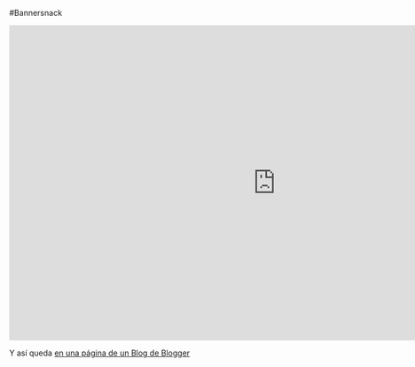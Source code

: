 #Bannersnack

<iframe src="https://docs.google.com/presentation/d/e/2PACX-1vTOQiWHCaW_tEazbA2gqeSxs6S3QwA9oKqOMGMDqTriVsNWTz8K6wSsSq0wjQaZPKUgl8_vIWbTDwGY/embed?start=false&loop=false&delayms=3000" frameborder="0" width="960" height="569" allowfullscreen="true" mozallowfullscreen="true" webkitallowfullscreen="true"></iframe>

Y así queda [en una página de un Blog de Blogger](https://roboticajavierquintana.blogspot.com/2019/07/prueba-bannersnack.html)

<script type="text/javascript">
var bannersnack_embed = {"hash":"b7j8raalc","width":336,"height":280,"t":1563300405,"userId":39453864,"type":"html5"};
</script>
<script type="text/javascript" src="//cdn.bannersnack.com/iframe/embed.js"></script>